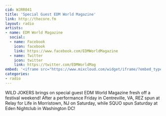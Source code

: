 ```yaml
---
cid: WJRR041
title: 'Special Guest EDM World Magazine'
link: http://thecore.fm
layout: radio
artists: 
- name: EDM World Magazine
  social:
  - name: Facebook
    icon: facebook
    link: https://www.facebook.com/EDMWorldMagazine
  - name: Twitter
    icon: twitter
    link: https://twitter.com/EDMWorldMag
embed: '<iframe src="https://www.mixcloud.com/widget/iframe/?embed_type=widget_standard&amp;embed_uuid=248a53ef-a388-4b95-80fa-302b68eabe64&amp;feed=https%3A%2F%2Fwww.mixcloud.com%2FWildjokers%2F06-07-15-special-guest-edm-world-magazine%2F&amp;hide_cover=1&amp;hide_tracklist=1&amp;replace=0" frameborder="0" height="180" width="100%"></iframe>'
categories:
- radio
---
```


WILD JOKERS brings on special guest EDM World Magazine fresh off a festival weekend! After a performance Friday in Centreville, VA, REZ spun at Relay for Life in Morristown, NJ on Saturday, while SQUO spun Saturday at Eden Nightclub in Washington DC!
